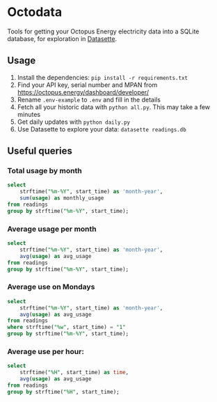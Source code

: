 # Octodata

Tools for getting your Octopus Energy electricity data into a SQLite database,
for exploration in [Datasette](https://datasette.io).

## Usage

1. Install the dependencies: `pip install -r requirements.txt`
2. Find your API key, serial number and MPAN from
   https://octopus.energy/dashboard/developer/
3. Rename `.env-example` to `.env` and fill in the details
4. Fetch all your historic data with `python all.py`. This may take a few
   minutes
5. Get daily updates with `python daily.py`
6. Use Datasette to explore your data: `datasette readings.db`

## Useful queries

### Total usage by month

```sql
select 
    strftime("%m-%Y", start_time) as 'month-year',
    sum(usage) as monthly_usage
from readings 
group by strftime("%m-%Y", start_time);
```

### Average usage per month

```sql
select 
    strftime("%m-%Y", start_time) as 'month-year',
    avg(usage) as avg_usage
from readings 
group by strftime("%m-%Y", start_time);
```

### Average use on Mondays

```sql
select 
    strftime("%m-%Y", start_time) as 'month-year',
    avg(usage) as avg_usage 
from readings 
where strftime("%w", start_time) = "1"
group by strftime("%m-%Y", start_time);
```

### Average use per hour:

```sql
select 
    strftime("%H", start_time) as time,
    avg(usage) as avg_usage 
from readings 
group by strftime("%H", start_time);
```
